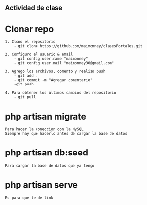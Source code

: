 ## Actividad de clase


# Clonar repo

```
1. Clono el repositorio
    - git clone https://github.com/maimonney/clasesPortales.git

2. Configuro el usuario & email
    - git config user.name "maimonney"
    - git config user.mail "maimonney30@gmail.com"

3. Agrego los archivos, comento y realizo push
    - git add .
    - git commit -m "Agregar comentario"
    -git push 

4. Para obtener los últimos cambios del repositorio
    - git pull
```

# php artisan migrate  

 ```
Para hacer la coneccion con la MySQL
Siempre hay que hacerlo antes de cargar la base de datos
```

# php artisan db:seed 
 ```
Para cargar la base de datos que ya tengo 
 ```

# php artisan serve
```
Es para que te de link
```